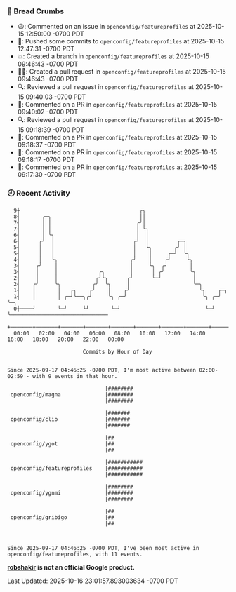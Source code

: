 ### 🍞 Bread Crumbs

 * 😃: Commented on an issue in `openconfig/featureprofiles` at 2025-10-15 12:50:00 -0700 PDT
 * 🚢: Pushed some commits to `openconfig/featureprofiles` at 2025-10-15 12:47:31 -0700 PDT
 * 💥: Created a branch in `openconfig/featureprofiles` at 2025-10-15 09:46:43 -0700 PDT
 * ✍🏼: Created a pull request in `openconfig/featureprofiles` at 2025-10-15 09:46:43 -0700 PDT
 * 🔍: Reviewed a pull request in  `openconfig/featureprofiles` at 2025-10-15 09:40:03 -0700 PDT
 * 💬: Commented on a PR in  `openconfig/featureprofiles` at 2025-10-15 09:40:02 -0700 PDT
 * 🔍: Reviewed a pull request in  `openconfig/featureprofiles` at 2025-10-15 09:18:39 -0700 PDT
 * 💬: Commented on a PR in  `openconfig/featureprofiles` at 2025-10-15 09:18:37 -0700 PDT
 * 💬: Commented on a PR in  `openconfig/featureprofiles` at 2025-10-15 09:18:17 -0700 PDT
 * 💬: Commented on a PR in  `openconfig/featureprofiles` at 2025-10-15 09:17:30 -0700 PDT

### 🕘 Recent Activity
```
  9┼                                      ╭╮
  8┤       ╭─╮                            ││
  7┤       │ │                           ╭╯│
  7┤       │ │                           │ ╰╮
  6┤       │ ╰╮                          │  │
  6┤      ╭╯  │                         ╭╯  │         ╭─╮
  5┤      │   │                         │   ╰╮       ╭╯ │
  5┤      │   │                         │    │     ╭─╯  ╰╮
  4┤      │   ╰╮                       ╭╯    │    ╭╯     ╰╮
  3┤     ╭╯    │                       │     ╰╮  ╭╯       │
  3┤     │     │             ╭╮        │      │ ╭╯        ╰╮
  2┤     │     │            ╭╯╰╮      ╭╯      ╰─╯          │
  2┤    ╭╯     ╰╮          ╭╯  ╰╮     │                    ╰─╮
  1┤    │       │   ╭╮    ╭╯    │    ╭╯                      ╰╮    ╭─╮
  1┤    │       │ ╭─╯╰──╮╭╯     ╰╮ ╭─╯                        ╰╮ ╭─╯ ╰─╮
  0┼────╯       ╰─╯     ╰╯       ╰─╯                           ╰─╯     ╰───────────────────────────────
    +───────+───────+───────+───────+───────+───────+───────+───────+───────+───────+───────+───────+────
  00:00   02:00   04:00   06:00   08:00   10:00   12:00   14:00   16:00   18:00   20:00   22:00   00:00   

						Commits by Hour of Day


Since 2025-09-17 04:46:25 -0700 PDT, I'm most active between 02:00-02:59 - with 9 events in that hour.

```



```
                               |########
 openconfig/magna              |########
                               |########

                               |#######
 openconfig/clio               |#######
                               |#######

                               |##
 openconfig/ygot               |##
                               |##

                               |###########
 openconfig/featureprofiles    |###########
                               |###########

                               |########
 openconfig/ygnmi              |########
                               |########

                               |##
 openconfig/gribigo            |##
                               |##



Since 2025-09-17 04:46:25 -0700 PDT, I've been most active in openconfig/featureprofiles, with 11 events.

```
**[robshakir](mailto:robjs@google.com) is not an official Google product.**  


Last Updated: 2025-10-16 23:01:57.893003634 -0700 PDT
